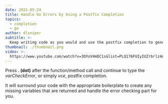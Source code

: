 ```yaml
---
date: 2021-05-24
title: Handle Go Errors by Using a Postfix Completion
topics:
  - completion
  - go
author: dlsniper
subtitle: >-
  Keep writing code as you would and use the postfix completion to generate the boilerplate.
thumbnail: ./thumbnail.png
video: >-
  https://www.youtube.com/watch?v=3OYoV4mDC1s&list=PLQ176FUIyIUZrbrlz4AY1V8VzBJKZyVlW&index=67
---
```


Press **. (dot)** after the function/method call and continue to type the _varCheckError_, or simply _vce_, postfix completion.

It will surround your code with the appropriate boilerplate to create any missing variables that are returned and handle the error checking part for you.
